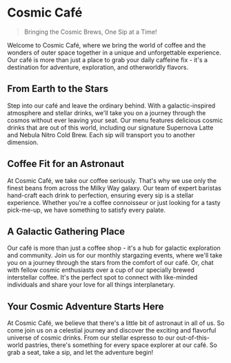 # Cosmic Café

> Bringing the Cosmic Brews, One Sip at a Time!



Welcome to Cosmic Café, where we bring the world of coffee and the wonders of outer space together in a unique and unforgettable experience. Our café is more than just a place to grab your daily caffeine fix - it's a destination for adventure, exploration, and otherworldly flavors.

## From Earth to the Stars

Step into our café and leave the ordinary behind. With a galactic-inspired atmosphere and stellar drinks, we'll take you on a journey through the cosmos without ever leaving your seat. Our menu features delicious cosmic drinks that are out of this world, including our signature Supernova Latte and Nebula Nitro Cold Brew. Each sip will transport you to another dimension.

## Coffee Fit for an Astronaut

At Cosmic Café, we take our coffee seriously. That's why we use only the finest beans from across the Milky Way galaxy. Our team of expert baristas hand-craft each drink to perfection, ensuring every sip is a stellar experience. Whether you're a coffee connoisseur or just looking for a tasty pick-me-up, we have something to satisfy every palate.

## A Galactic Gathering Place

Our café is more than just a coffee shop - it's a hub for galactic exploration and community. Join us for our monthly stargazing events, where we'll take you on a journey through the stars from the comfort of our café. Or, chat with fellow cosmic enthusiasts over a cup of our specially brewed interstellar coffee. It's the perfect spot to connect with like-minded individuals and share your love for all things interplanetary.

## Your Cosmic Adventure Starts Here

At Cosmic Café, we believe that there's a little bit of astronaut in all of us. So come join us on a celestial journey and discover the exciting and flavorful universe of cosmic drinks. From our stellar espresso to our out-of-this-world pastries, there's something for every space explorer at our café. So grab a seat, take a sip, and let the adventure begin!